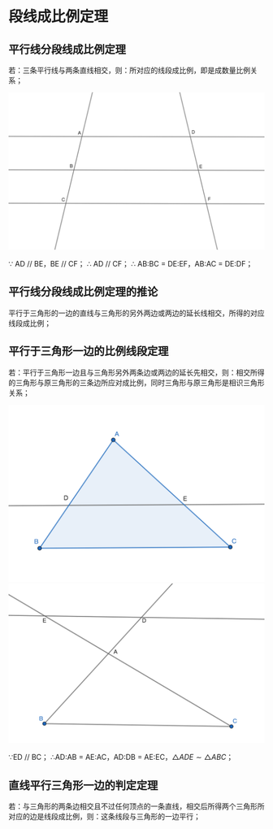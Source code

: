 # 段线成比例定理
## 平行线分段线成比例定理
若：三条平行线与两条直线相交，则：所对应的线段成比例，即是成数量比例关系；

![](../images/平行02.png)

$\because$ AD // BE，BE // CF；
$\therefore$ AD // CF；
$\therefore$ AB:BC = DE:EF，AB:AC = DE:DF；

## 平行线分段线成比例定理的推论
平行于三角形的一边的直线与三角形的另外两边或两边的延长线相交，所得的对应线段成比例；

## 平行于三角形一边的比例线段定理
若：平行于三角形一边且与三角形另外两条边或两边的延长先相交，则：相交所得的三角形与原三角形的三条边所应对成比例，同时三角形与原三角形是相识三角形关系；

![](../images/线段成比例01.png)
![](../images/线段成比例02.png)

$\because$ED // BC；
$\therefore$AD:AB = AE:AC，AD:DB = AE:EC，$\triangle ADE\sim \triangle ABC$；

## 直线平行三角形一边的判定定理
若：与三角形的两条边相交且不过任何顶点的一条直线，相交后所得两个三角形所对应的边是线段成比例，则：这条线段与三角形的一边平行；


